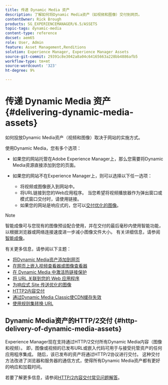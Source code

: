 ```yaml
---
title: 传递 Dynamic Media 资产
description: 了解如何将Dynamic Media资产（如视频和图像）交付到网页。
contentOwner: Rick Brough
products: SG_EXPERIENCEMANAGER/6.5/ASSETS
topic-tags: dynamic-media
content-type: reference
docset: aem65
role: User, Admin
feature: Asset Management,Renditions
solution: Experience Manager, Experience Manager Assets
source-git-commit: 29391c8e3042a8a04c64165663a228bb4886afb5
workflow-type: tm+mt
source-wordcount: '323'
ht-degree: 9%

---
```


# 传递 Dynamic Media 资产{#delivering-dynamic-media-assets}

如何投放Dynamic Media资产（视频和图像）取决于网站的实施方式。

使用Dynamic Media，您有多个选项：

* 如果您的网站托管在Adobe Experience Manager上，那么您需要将Dynamic Media资源直接添加到您的页面。
* 如果您的网站不在Experience Manager上，则可以选择以下任一选项：

   * 将视频或图像嵌入到网站中。
   * 将URL链接到您的Web应用程序。 当您希望将视频播放器作为弹出窗口或模式窗口交付时，请使用链接。
   * 如果您的网站是响应式的，您可以[交付优化的图像](/help/assets/responsive-site.md)。

>[!NOTE]
>
>智能成像可与您现有的图像预设配合使用，并在交付的最后毫秒内使用智能功能，以根据浏览器或网络连接速度进一步减小图像文件大小。 有关详细信息，请参阅[智能成像](/help/assets/imaging-faq.md)。

有关更多信息，请参阅以下主题：

* [将Dynamic Media资产添加到网页](/help/assets/adding-dynamic-media-assets-to-pages.md)
* [在网页上嵌入视频查看器或图像查看器](/help/assets/embed-code.md)
* [在 Dynamic Media 中激活热链接保护](/help/assets/hotlink-protection.md)
* [将 URL 关联到您的 Web 应用程序](/help/assets/linking-urls-to-yourwebapplication.md)
* [为响应式 Site 传送优化的图像](/help/assets/responsive-site.md)
* [HTTP2内容交付](/help/assets/http2.md)
* [通过Dynamic Media Classic使CDN缓存失效](/help/assets/invalidate-cdn-cache-dm-classic.md)
* [使用规则集转换 URL](/help/assets/using-rulesets-to-transform-urls.md)


## Dynamic Media资产的HTTP/2交付 {#http-delivery-of-dynamic-media-assets}

Experience Manager现在支持通过HTTP/2交付所有Dynamic Media内容（图像和视频）。 即，图像或视频的已发布URL或嵌入代码可用于与接受托管资产的任何应用程序集成。 随后，该已发布的资产将通过HTTP/2协议进行交付。 这种交付方法改进了浏览器和服务器的通信方式，使得所有Dynamic Media资产都有更好的响应和加载时间。

若要了解更多信息，请参阅[HTTP/2内容交付常见问题解答](/help/sites-administering/scene7-http2faq.md)。
